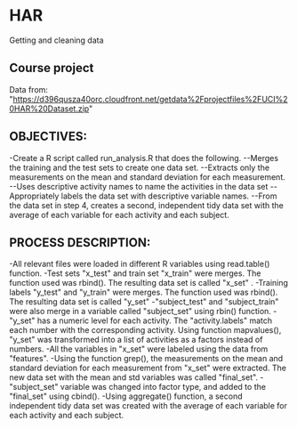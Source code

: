 # HAR
Getting and cleaning data

## Course project
Data from: "https://d396qusza40orc.cloudfront.net/getdata%2Fprojectfiles%2FUCI%20HAR%20Dataset.zip"

## OBJECTIVES:
-Create a R script called run_analysis.R that does the following. 
--Merges the training and the test sets to create one data set.
--Extracts only the measurements on the mean and standard deviation for each measurement. 
--Uses descriptive activity names to name the activities in the data set
--Appropriately labels the data set with descriptive variable names. 
--From the data set in step 4, creates a second, independent tidy data set with the average of each variable for each activity and each subject.

## PROCESS DESCRIPTION:

-All relevant files were loaded in different R variables using read.table() function. 
-Test sets "x_test" and train set "x_train" were merges. The function used was rbind(). The resulting data set is called "x_set" .
-Training labels "y_test" and "y_train" were merges. The function used was rbind(). The resulting data set is called "y_set" 
-"subject_test" and "subject_train" were also merge in a variable called "subject_set" using rbin() function.
-"y_set" has a numeric level for each activity. The "activity.labels" match each number with the corresponding activity. Using function mapvalues(), "y_set" was transformed into a list of activities as a factors instead of numbers.
-All the variables in "x_set" were labeled using the data from "features".
-Using the function grep(), the measurements on the mean and standard deviation for each measurement from "x_set" were extracted. The new data set with the mean and std variables was called "final_set".
-"subject_set" variable was changed into factor type, and added to the "final_set" using cbind().
-Using aggregate() function, a second independent tidy data set was created with the average of each variable for each activity and each subject.
